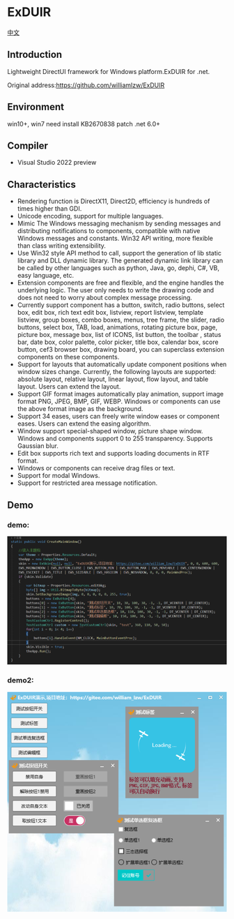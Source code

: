 ExDUIR
=======
[中文](./README.md)

## Introduction

Lightweight DirectUI framework for Windows platform.ExDUIR for .net.

Original address:https://github.com/williamlzw/ExDUIR

## Environment
win10+, win7 need install KB2670838 patch
.net 6.0+

## Compiler
* Visual Studio 2022 preview

## Characteristics
* Rendering function is DirectX11, Direct2D, efficiency is hundreds of times higher than GDI.
* Unicode encoding, support for multiple languages.
* Mimic The Windows messaging mechanism by sending messages and distributing notifications to components, compatible with native Windows messages and constants. Win32 API writing, more flexible than class writing extensibility.
* Use Win32 style API method to call, support the generation of lib static library and DLL dynamic library. The generated dynamic link library can be called by other languages such as python, Java, go, dephi, C#, VB, easy language, etc.
* Extension components are free and flexible, and the engine handles the underlying logic. The user only needs to write the drawing code and does not need to worry about complex message processing.
* Currently support component has a button, switch, radio buttons, select box, edit box, rich text edit box, listview, report listview, template listview, group boxes, combo boxes, menus, tree frame, the slider, radio buttons, select box, TAB, load, animations, rotating picture box, page, picture box, message box, list of ICONS, list button, the toolbar , status bar, date box, color palette, color picker, title box, calendar box, score button, cef3 browser box, drawing board, you can superclass extension components on these components.
* Support for layouts that automatically update component positions when window sizes change. Currently, the following layouts are supported: absolute layout, relative layout, linear layout, flow layout, and table layout. Users can extend the layout.
* Support GIF format images automatically play animation, support image format PNG, JPEG, BMP, GIF, WEBP. Windows or components can use the above format image as the background.
* Support 34 eases, users can freely write window eases or component eases. Users can extend the easing algorithm.
* Window support special-shaped window, picture shape window. Windows and components support 0 to 255 transparency. Supports Gaussian blur.
* Edit box supports rich text and supports loading documents in RTF format.
* Windows or components can receive drag files or text.
* Support for modal Windows.
* Support for restricted area message notification.

## Demo
### demo:  
![image](demo_image/demo.png)   

### demo2:  
![image](demo_image/demo2.png)   